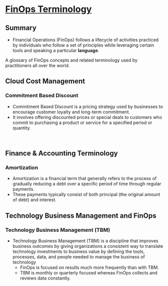# [FinOps Terminology](https://www.finops.org/resource/terminology/)

## Summary
* Financial Operations (FinOps) follows a lifecycle of activities practiced by individuals who follow a set of principles while leveraging certain tools and speaking a particular **language**.

A glossary of FinOps concepts and related terminology used by practitioners all over the world.
<br> 

## Cloud Cost Management

### Commitment Based Discount
* Commitment Based Discount is a pricing strategy used by businesses to encourage customer loyalty and long-term commitment. 
* It involves offering discounted prices or special deals to customers who commit to purchasing a product or service for a specified period or quantity.

<br> 

## Finance & Accounting Terminology

### Amortization
* Amortization is a financial term that generally refers to the process of gradually reducing a debt over a specific period of time through regular payments. 
* These payments typically consist of both principal (the original amount of debt) and interest.


## Technology Business Management and FinOps

### Technology Business Management (TBM) 
* Technology Business Management (TBM) is a discipline that improves business outcomes by giving organizations a consistent way to translate technology investments to business value by defining the tools, processes, data, and people needed to manage the business of technology 
    * FinOps is focused on results much more frequently than with TBM. 
    * TBM is monthly or quarterly focused whereas FinOps collects and reviews data constantly.

<br> 
